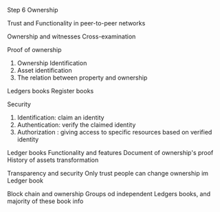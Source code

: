 Step 6
Ownership 

Trust and Functionality in peer-to-peer networks 

Ownership and witnesses 
Cross-examination 

Proof of ownership 
1.  Ownership Identification 
2. Asset identification 
3. The relation between property and ownership 

Ledgers books
Register books 

Security 
1. Identification: claim an identity 
2. Authentication: verify the claimed identity 
3. Authorization : giving access to specific resources based on verified identity 


Ledger books Functionality and features 
Document of ownership's proof
History of assets transformation 

Transparency and security 
Only trust people can change ownership im Ledger book

Block chain and ownership 
Groups od independent Ledgers books, and majority of these book info

